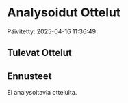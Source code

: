 # Analysoidut Ottelut

Päivitetty: 2025-04-16 11:36:49

## Tulevat Ottelut

## Ennusteet
Ei analysoitavia otteluita.
